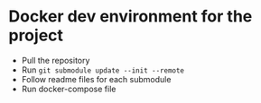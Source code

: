 # Docker dev environment for the project
- Pull the repository
- Run `git submodule update --init --remote`
- Follow readme files for each submodule
- Run docker-compose file